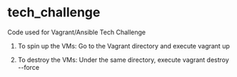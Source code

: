 # tech_challenge
Code used for Vagrant/Ansible Tech Challenge

1. To spin up the VMs:
    Go to the Vagrant directory and execute vagrant up

2. To destroy the VMs:
    Under the same directory, execute vagrant destroy --force
